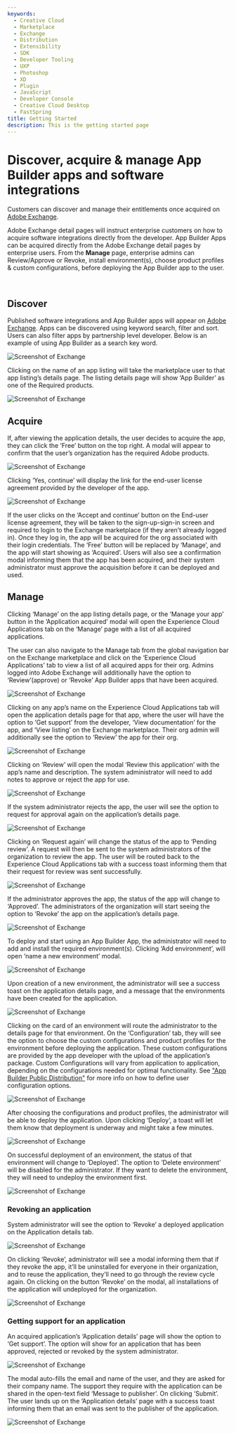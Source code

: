 ```yaml
---
keywords:
  - Creative Cloud
  - Marketplace
  - Exchange
  - Distribution
  - Extensibility
  - SDK
  - Developer Tooling
  - UXP
  - Photoshop
  - XD
  - Plugin
  - JavaScript
  - Developer Console
  - Creative Cloud Desktop
  - FastSpring
title: Getting Started
description: This is the getting started page
---
```


<HeroSimple slots="heading, text" background="rgb(141, 52, 78)"/>

# Discover, acquire & manage App Builder apps and software integrations

Customers can discover and manage their entitlements once acquired on [Adobe Exchange](https://exchange.adobe.com/apps/browse/ec).

Adobe Exchange detail pages will instruct enterprise customers on how to acquire software integrations directly from the developer. App Builder Apps can be acquired directly from the Adobe Exchange detail pages by enterprise users. From the **Manage** page, enterprise admins can Review/Approve or Revoke, install environment(s), choose product profiles & custom configurations, before deploying the App Builder app to the user.

<br/>

## Discover

Published software integrations and App Builder apps will appear on [Adobe Exchange](https://exchange.adobe.com/apps/browse/ec). Apps can be discovered using keyword search, filter and sort. Users can also filter apps by partnership level developer. Below is an example of using App Builder as a search key word.  

![Screenshot of Exchange](../images/Acquire_and_Manage_1.jpg)

Clicking on the name of an app listing will take the marketplace user to that app listing’s details page. The listing details page will show ‘App Builder’ as one of the Required products.

![Screenshot of Exchange](../images/Acquire_and_Manage_2.jpg)

## Acquire

If, after viewing the application details, the user decides to acquire the app, they can click the ‘Free’ button on the top right. A modal will appear to confirm that the user’s organization has the required Adobe products.

![Screenshot of Exchange](../images/Acquire_and_Manage_3.jpg)

Clicking ‘Yes, continue’ will display the link for the end-user license agreement provided by the developer of the app.

![Screenshot of Exchange](../images/Acquire_and_Manage_4.jpg)

If the user clicks on the ‘Accept and continue’ button on the End-user license agreement, they will be taken to the sign-up-sign-in screen and required to login to the Exchange marketplace (if they aren’t already logged in). Once they log in, the app will be acquired for the org associated with their login credentials. The ‘Free’ button will be replaced by ‘Manage’, and the app will start showing as ‘Acquired’. Users will also see a confirmation modal informing them that the app has been acquired, and their system administrator must approve the acquisition before it can be deployed and used.

## Manage

Clicking ‘Manage’ on the app listing details page, or the ‘Manage your app’ button in the ‘Application acquired’ modal will open the Experience Cloud Applications tab on the ‘Manage’ page with a list of all acquired applications.

The user can also navigate to the Manage tab from the global navigation bar on the Exchange marketplace and click on the ‘Experience Cloud Applications’ tab to view a list of all acquired apps for their org. Admins logged into Adobe Exchange will additionally have the option to ‘Review’(approve) or ‘Revoke’ App Builder apps that have been acquired.

![Screenshot of Exchange](../images/Acquire_and_Manage_5.jpg)

Clicking on any app’s name on the Experience Cloud Applications tab will open the application details page for that app, where the user will have the option to ‘Get support’ from the developer, ‘View documentation’ for the app, and ‘View listing’ on the Exchange marketplace. Their org admin will additionally see the option to ‘Review’ the app for their org.

![Screenshot of Exchange](../images/Acquire_and_Manage_6.jpg)

Clicking on ‘Review’ will open the modal ‘Review this application’ with the app’s name and description. The system administrator will need to add notes to approve or reject the app for use.

![Screenshot of Exchange](../images/Acquire_and_Manage_7.jpg)

If the system administrator rejects the app, the user will see the option to request for approval again on the application’s details page.

![Screenshot of Exchange](../images/Acquire_and_Manage_8.jpg)

Clicking on ‘Request again’ will change the status of the app to ‘Pending review’. A request will then be sent to the system administrators of the organization to review the app. The user will be routed back to the Experience Cloud Applications tab with a success toast informing them that their request for review was sent successfully.

![Screenshot of Exchange](../images/Acquire_and_Manage-success.png)

If the administrator approves the app, the status of the app will change to ‘Approved’. The administrators of the organization will start seeing the option to ‘Revoke’ the app on the application’s details page.

![Screenshot of Exchange](../images/Acquire_and_Manage_9.jpg)

To deploy and start using an App Builder App, the administrator will need to add and install the required environment(s). Clicking ‘Add environment’, will open ‘name a new environment’ modal.

![Screenshot of Exchange](../images/Acquire_and_Manage_10.jpg)

Upon creation of a new environment, the administrator will see a success toast on the application details page, and a message that the environments have been created for the application.

![Screenshot of Exchange](../images/Acquire_and_Manage_11.jpg)

Clicking on the card of an environment will route the administrator to the details page for that environment. On the ‘Configuration’ tab, they will see the option to choose the custom configurations and product profiles for the environment before deploying the application. These custom configurations are provided by the app developer with the upload of the application’s package. Custom Configurations will vary from application to application, depending on the configurations needed for optimal functionality. See ["App Builder Public Distribution"](https://developer.adobe.com/app-builder/docs/guides/distribution/public) for more info on how to define user configuration options.

![Screenshot of Exchange](../images/Acquire_and_Manage_12.jpg)

After choosing the configurations and product profiles, the administrator will be able to deploy the application. Upon clicking ‘Deploy’, a toast will let them know that deployment is underway and might take a few minutes.

![Screenshot of Exchange](../images/Acquire_and_Manage_13.jpg)

On successful deployment of an environment, the status of that environment will change to ‘Deployed’. The option to ‘Delete environment’ will be disabled for the administrator. If they want to delete the environment, they will need to undeploy the environment first.

![Screenshot of Exchange](../images/Acquire_and_Manage_environment-details.png)

### Revoking an application

System administrator will see the option to ‘Revoke’ a deployed application on the Application details tab.

![Screenshot of Exchange](../images/Acquire_and_Manage_14.jpg)

 On clicking ‘Revoke’, administrator will see a modal informing them that if they revoke the app, it’ll be uninstalled for everyone in their organization, and to reuse the application, they’ll need to go through the review cycle again. On clicking on the button ‘Revoke’ on the modal, all installations of the application will undeployed for the organization.

![Screenshot of Exchange](../images/Acquire_and_Manage_15.jpg)

### Getting support for an application

An acquired application’s ‘Application details’ page will show the option to ‘Get support’. The option will show for an application that has been approved, rejected or revoked by the system administrator.

![Screenshot of Exchange](../images/Acquire_and_Manage_getting-support.png)

The modal auto-fills the email and name of the user, and they are asked for their company name. The support they require with the application can be shared in the open-text field ‘Message to publisher’. On clicking ‘Submit’. The user lands up on the ‘Application details’ page with a success toast informing them that an email was sent to the publisher of the application.

![Screenshot of Exchange](../images/Acquire_and_Manage_17.jpg)
